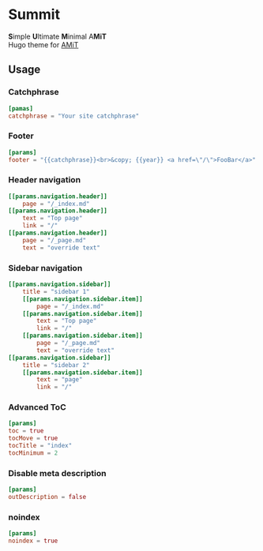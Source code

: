 # Summit
**S**imple **U**ltimate **M**inimal A**MiT**  
Hugo theme for [AMiT](https://amit.jyn.jp/)

## Usage
### Catchphrase
```toml
[pamas]
catchphrase = "Your site catchphrase"
```

### Footer
```toml
[params]
footer = "{{catchphrase}}<br>&copy; {{year}} <a href=\"/\">FooBar</a>"
```

### Header navigation
```toml
[[params.navigation.header]]
    page = "/_index.md"
[[params.navigation.header]]
    text = "Top page"
    link = "/"
[[params.navigation.header]]
    page = "/_page.md"
    text = "override text"
```

### Sidebar navigation
```toml
[[params.navigation.sidebar]]
    title = "sidebar 1"
    [[params.navigation.sidebar.item]]
        page = "/_index.md"
    [[params.navigation.sidebar.item]]
        text = "Top page"
        link = "/"
    [[params.navigation.sidebar.item]]
        page = "/_page.md"
        text = "override text"
[[params.navigation.sidebar]]
    title = "sidebar 2"
    [[params.navigation.sidebar.item]]
        text = "page"
        link = "/"
```

### Advanced ToC
```toml
[params]
toc = true
tocMove = true
tocTitle = "index"
tocMinimum = 2
```

### Disable meta description
```toml
[params]
outDescription = false
```

### noindex
```toml
[params]
noindex = true
```
